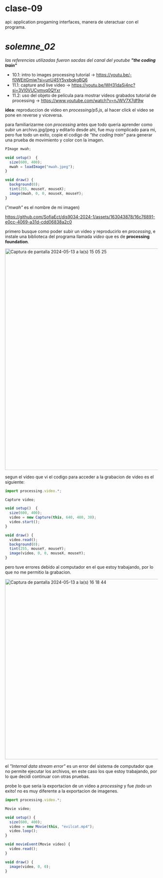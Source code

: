 # clase-09

api: application progaming interfaces, manera de uteractuar con el programa.

# _solemne_02_

_las referencias utilizadas fueron sacdas del canal del youtube_ ___"the coding train"___
- 10.1: intro to images processing tutorial  → https://youtu.be/-f0WEitGmiw?si=unU45Y5vxbqkgBQ6
- 11.1: capture and live video  →  https://youtu.be/WH31daSj4nc?si=3VI0VUCymvq0QYxr
- 11.2: uso del objeto de película para mostrar vídeos grabados tutorial de processing  →  https://www.youtube.com/watch?v=nJWV7X7df9w

__idea__: reproduccion de video en _processing/p5.js_, al hacer click el video se pone en reverse y viceversa.

para familiarizarme con _processing_ antes que todo queria aprender como subir un archivo.jpg/jpeg y editarlo desde ahi, fue muy complicado para mi, pero fue todo un exito, copie el codigo de _"the coding train"_ para generar una prueba de movimiento y color con la imagen.

``` javascript
PImage mwah;

void setup()  {
  size(600, 400);
  mwah = loadImage("mwah.jpeg");
}

void draw() {
  background(0);
  tint(255, mouseY, mouseX);
  image(mwah, 0, 0, mouseX, mouseY);  
}
```
(_"mwah"_ es el nombre de mi imagen)

https://github.com/SofiaEct/dis9034-2024-1/assets/163043878/16c76891-e0cc-4069-a31d-cdd06838a2c0



primero busque como poder subir un video y reproducirlo en _processing_, e instale una biblioteca del programa llamada _video_ que es de __processing foundation__.

<img width="730" alt="Captura de pantalla 2024-05-13 a la(s) 15 05 25" src="https://github.com/SofiaEct/dis9034-2024-1/assets/163043878/b97c9002-79c7-4b0f-bc26-6854f25aaea7">

segun el video que vi el codigo para acceder a la grabacion de video es el siguiente:

``` javascript
import processing.video.*;

Capture video;

void setup()  {
  size(600, 400);
  video = new Capture(this, 640, 480, 30);
  video.start();
}

void draw() {
  video.read();
  background(0);
  tint(255, mouseY, mouseY);
  image(video, 0, 0, mouseX, mouseY);  
}
```

pero tuve errores debido al computador en el que estoy trabajando, por lo que no me permitio la grabacion.

<img width="594" alt="Captura de pantalla 2024-05-13 a la(s) 16 18 44" src="https://github.com/SofiaEct/dis9034-2024-1/assets/163043878/b04803be-858e-4136-b6f6-4c1712c20c07">

el _"Internal data stream error"_ es un error del sistema de computador que no permite ejecutar los archivos, en este caso los que estoy trabajando, por lo que decidi continuar con otras pruebas.

probe lo que seria la exportacion de un video a _processing_ y fue ¡todo un exito! no es muy diferente a la exportacion de imagenes.

``` javascript
import processing.video.*;

Movie video;

void setup() {
  size(600, 400);
  video = new Movie(this, "evilcat.mp4");
  video.loop();
}

void movieEvent(Movie video) {
  video.read();
}

void draw() {
  image(video, 0, 0);
}
```
